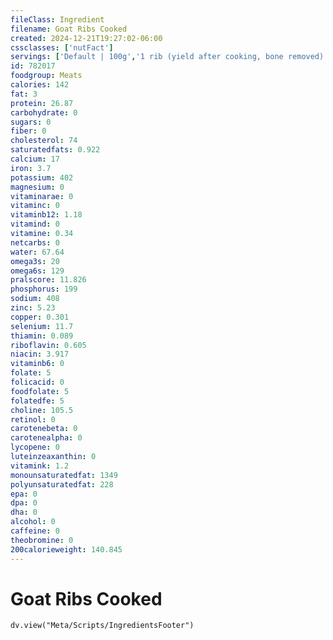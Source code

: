 ```yaml
---
fileClass: Ingredient
filename: Goat Ribs Cooked
created: 2024-12-21T19:27:02-06:00
cssclasses: ['nutFact']
servings: ['Default | 100g','1 rib (yield after cooking, bone removed) | 46','1 oz, with bone, cooked (yield after bone removed) | 22','1 oz, with bone, raw (yield after cooking, bone removed) | 14','1 cubic inch, with bone, cooked (yield after bone removed) | 14','1 cup, cooked, diced | 134']
id: 782017
foodgroup: Meats
calories: 142
fat: 3
protein: 26.87
carbohydrate: 0
sugars: 0
fiber: 0
cholesterol: 74
saturatedfats: 0.922
calcium: 17
iron: 3.7
potassium: 402
magnesium: 0
vitaminarae: 0
vitaminc: 0
vitaminb12: 1.18
vitamind: 0
vitamine: 0.34
netcarbs: 0
water: 67.64
omega3s: 20
omega6s: 129
pralscore: 11.826
phosphorus: 199
sodium: 408
zinc: 5.23
copper: 0.301
selenium: 11.7
thiamin: 0.089
riboflavin: 0.605
niacin: 3.917
vitaminb6: 0
folate: 5
folicacid: 0
foodfolate: 5
folatedfe: 5
choline: 105.5
retinol: 0
carotenebeta: 0
carotenealpha: 0
lycopene: 0
luteinzeaxanthin: 0
vitamink: 1.2
monounsaturatedfat: 1349
polyunsaturatedfat: 228
epa: 0
dpa: 0
dha: 0
alcohol: 0
caffeine: 0
theobromine: 0
200calorieweight: 140.845
---
```


# Goat Ribs Cooked

```dataviewjs
dv.view("Meta/Scripts/IngredientsFooter")
```